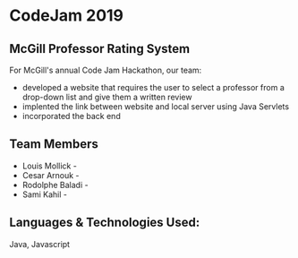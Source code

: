CodeJam 2019
====================
McGill Professor Rating System
---------------------

For McGill's annual Code Jam Hackathon, our team:
   * developed a website that requires the user to select a professor from a drop-down list and give them a written review
   * implented the link between website and local server using Java Servlets
   * incorporated the back end

Team Members
---------------------

 * Louis Mollick - 
 * Cesar Arnouk - 
 * Rodolphe Baladi - 
 * Sami Kahil - 

Languages & Technologies Used:
---------------------

Java, Javascript
